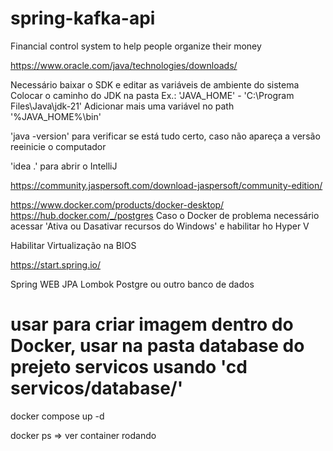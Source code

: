 # spring-kafka-api


Financial control system to help people organize their money

https://www.oracle.com/java/technologies/downloads/

Necessário  baixar o SDK e editar as variáveis de ambiente do sistema
Colocar o caminho do JDK na pasta Ex.: 'JAVA_HOME' - 'C:\Program Files\Java\jdk-21'
Adicionar mais uma variável no path '%JAVA_HOME%\bin'

'java -version' para verificar se está tudo certo, caso não apareça a versão reeinicie o computador

'idea .' para abrir o IntelliJ 

https://community.jaspersoft.com/download-jaspersoft/community-edition/

https://www.docker.com/products/docker-desktop/
https://hub.docker.com/_/postgres
Caso o Docker de problema necessário acessar 'Ativa ou Dasativar recursos do Windows' e habilitar ho Hyper V

Habilitar Virtualização na BIOS

https://start.spring.io/

Spring WEB
JPA
Lombok
Postgre ou outro banco de dados

# usar para criar imagem dentro do Docker, usar na pasta database do prejeto servicos usando 'cd servicos/database/'
docker compose up -d

docker ps => ver container rodando
